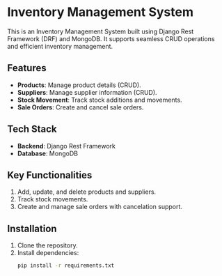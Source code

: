 # Inventory Management System

This is an Inventory Management System built using Django Rest Framework (DRF) and MongoDB. It supports seamless CRUD operations and efficient inventory management.

## Features
- **Products**: Manage product details (CRUD).
- **Suppliers**: Manage supplier information (CRUD).
- **Stock Movement**: Track stock additions and movements.
- **Sale Orders**: Create and cancel sale orders.

## Tech Stack
- **Backend**: Django Rest Framework
- **Database**: MongoDB

## Key Functionalities
1. Add, update, and delete products and suppliers.
2. Track stock movements.
3. Create and manage sale orders with cancelation support.

## Installation
1. Clone the repository.
2. Install dependencies:
   ```bash
   pip install -r requirements.txt
